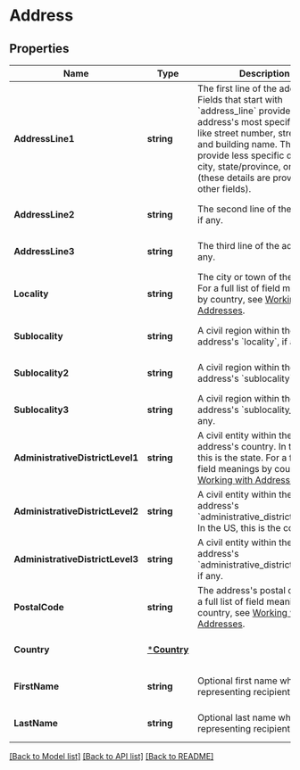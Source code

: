 # Address

## Properties

 Name                             | Type                       | Description                                                                                                                                                                                                                                                                                                           | Notes                        
----------------------------------|----------------------------|-----------------------------------------------------------------------------------------------------------------------------------------------------------------------------------------------------------------------------------------------------------------------------------------------------------------------|------------------------------
 **AddressLine1**                 | **string**                 | The first line of the address.  Fields that start with &#x60;address_line&#x60; provide the address&#x27;s most specific details, like street number, street name, and building name. They do *not* provide less specific details like city, state/province, or country (these details are provided in other fields). | [optional] [default to null] 
 **AddressLine2**                 | **string**                 | The second line of the address, if any.                                                                                                                                                                                                                                                                               | [optional] [default to null] 
 **AddressLine3**                 | **string**                 | The third line of the address, if any.                                                                                                                                                                                                                                                                                | [optional] [default to null] 
 **Locality**                     | **string**                 | The city or town of the address. For a full list of field meanings by country, see [Working with Addresses](https://developer.squareup.com/docs/build-basics/working-with-addresses).                                                                                                                                 | [optional] [default to null] 
 **Sublocality**                  | **string**                 | A civil region within the address&#x27;s &#x60;locality&#x60;, if any.                                                                                                                                                                                                                                                | [optional] [default to null] 
 **Sublocality2**                 | **string**                 | A civil region within the address&#x27;s &#x60;sublocality&#x60;, if any.                                                                                                                                                                                                                                             | [optional] [default to null] 
 **Sublocality3**                 | **string**                 | A civil region within the address&#x27;s &#x60;sublocality_2&#x60;, if any.                                                                                                                                                                                                                                           | [optional] [default to null] 
 **AdministrativeDistrictLevel1** | **string**                 | A civil entity within the address&#x27;s country. In the US, this is the state. For a full list of field meanings by country, see [Working with Addresses](https://developer.squareup.com/docs/build-basics/working-with-addresses).                                                                                  | [optional] [default to null] 
 **AdministrativeDistrictLevel2** | **string**                 | A civil entity within the address&#x27;s &#x60;administrative_district_level_1&#x60;. In the US, this is the county.                                                                                                                                                                                                  | [optional] [default to null] 
 **AdministrativeDistrictLevel3** | **string**                 | A civil entity within the address&#x27;s &#x60;administrative_district_level_2&#x60;, if any.                                                                                                                                                                                                                         | [optional] [default to null] 
 **PostalCode**                   | **string**                 | The address&#x27;s postal code. For a full list of field meanings by country, see [Working with Addresses](https://developer.squareup.com/docs/build-basics/working-with-addresses).                                                                                                                                  | [optional] [default to null] 
 **Country**                      | [***Country**](Country.md) |                                                                                                                                                                                                                                                                                                                       | [optional] [default to null] 
 **FirstName**                    | **string**                 | Optional first name when it&#x27;s representing recipient.                                                                                                                                                                                                                                                            | [optional] [default to null] 
 **LastName**                     | **string**                 | Optional last name when it&#x27;s representing recipient.                                                                                                                                                                                                                                                             | [optional] [default to null] 

[[Back to Model list]](../README.md#documentation-for-models) [[Back to API list]](../README.md#documentation-for-api-endpoints) [[Back to README]](../README.md)

